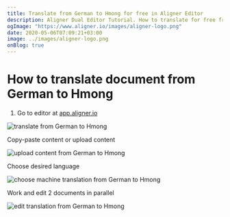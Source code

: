 ```yaml
---
title: Translate from German to Hmong for free in Aligner Editor
description: Aligner Dual Editor Tutorial. How to translate for free from German to Hmong. Aligner is multilingual document management platform. 
ogImage: "https://www.aligner.io/images/aligner-logo.png"
date: 2020-05-06T07:09:21+03:00
image: ../images/aligner-logo.png
onBlog: true
---
```


# How to translate document from German to Hmong

1. Go to editor at [app.aligner.io](https://app.aligner.io "Aligner App web page")

![translate from German to Hmong](../aligner-blank-editor.png "translate from German to Hmong")

Copy-paste content or upload content

![upload content from German to Hmong](../aligner-uploaded-document.png "upload content from German to Hmong")

Choose desired language

![choose machine translation from German to Hmong](../aligner-language-dropdown.png "choose machine translation from German to Hmong")

Work and edit 2 documents in parallel

![edit translation from German to Hmong](../aligner-double-sitded-editor.png "edit translation from German to Hmong")


